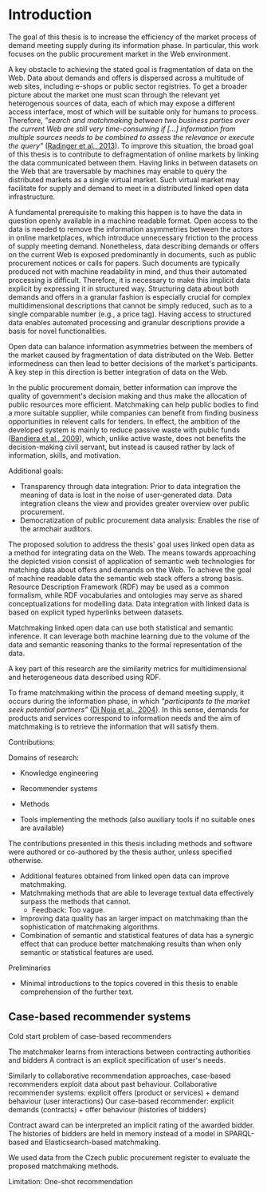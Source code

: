 # Introduction

<!--
Explain why a more precise title would be "Matchmaking public procurement linked open data".
Explain why such a significant share of the dissertation is devoted to data preparation.
-->

The goal of this thesis is to increase the efficiency of the market process of demand meeting supply during its information phase.
In particular, this work focuses on the public procurement market in the Web environment. 

A key obstacle to achieving the stated goal is fragmentation of data on the Web.
Data about demands and offers is dispersed across a multitude of web sites, including e-shops or public sector registries. 
To get a broader picture about the market one must scan through the relevant yet heterogenous sources of data, each of which may expose a different access interface, most of which will be suitable only for humans to process.
Therefore, *"search and matchmaking between two business parties over the current Web are still very time-consuming if [...] information from multiple sources needs to be combined to assess the relevance or execute the query"* ([Radinger et al., 2013](#Radinger2013)).
To improve this situation, the broad goal of this thesis is to contribute to defragmentation of online markets by linking the data communicated between them.
Having links in between datasets on the Web that are traversable by machines may enable to query the distributed markets as a single virtual market.
Such virtual market may facilitate for supply and demand to meet in a distributed linked open data infrastructure.

A fundamental prerequisite to making this happen is to have the data in question openly available in a machine readable format.
Open access to the data is needed to remove the information asymmetries between the actors in online marketplaces, which introduce unnecessary friction to the process of supply meeting demand.
Nonetheless, data describing demands or offers on the current Web is exposed predominantly in documents, such as public procurement notices or calls for papers.
Such documents are typically produced not with machine readability in mind, and thus their automated processing is difficult.
Therefore, it is necessary to make this implicit data explicit by expressing it in structured way.
Structuring data about both demands and offers in a granular fashion is especially crucial for complex multidimensional descriptions that cannot be simply reduced, such as to a single comparable number (e.g., a price tag).
Having access to structured data enables automated processing and granular descriptions provide a basis for novel functionalities.

Open data can balance information asymmetries between the members of the market caused by fragmentation of data distributed on the Web.
Better informedness can then lead to better decisions of the market's participants.
A key step in this direction is better integration of data on the Web.

In the public procurement domain, better information can improve the quality of government's decision making and thus make the allocation of public resources more efficient.
Matchmaking can help public bodies to find a more suitable supplier, while companies can benefit from finding business opportunities in relevent calls for tenders.
In effect, the ambition of the developed system is mainly to reduce passive waste with public funds ([Bandiera et al., 2009](#Bandiera2009)), which, unlike active waste, does not benefits the decision-making civil servant, but instead is caused rather by lack of information, skills, and motivation.

Additional goals:

* Transparency through data integration: Prior to data integration the meaning of data is lost in the noise of user-generated data. Data integration cleans the view and provides greater overview over public procurement.
* Democratization of public procurement data analysis: Enables the rise of the armchair auditors.

The proposed solution to address the thesis' goal uses linked open data as a method for integrating data on the Web.
The means towards approaching the depicted vision consist of application of semantic web technologies for matching data about offers and demands on the Web.
To achieve the goal of machine readable data the semantic web stack offers a strong basis.
Resource Description Framework (RDF) may be used as a common formalism, while RDF vocabularies and ontologies may serve as shared conceptualizations for modelling data.
Data integration with linked data is based on explicit typed hyperlinks between datasets.

Matchmaking linked open data can use both statistical and semantic inference.
It can leverage both machine learning due to the volume of the data and semantic reasoning thanks to the formal representation of the data.

A key part of this research are the similarity metrics for multidimensional and heterogeneous data described using RDF.

To frame matchmaking within the process of demand meeting supply, it occurs during the information phase, in which *"participants to the market seek potential partners"* ([Di Noia et al., 2004](#DiNoia2004)).
In this sense, demands for products and services correspond to information needs and the aim of matchmaking is to retrieve the information that will satisfy them.

Contributions: <!-- They are also in the conclusions. -->

Domains of research:

* Knowledge engineering
* Recommender systems

* Methods
* Tools implementing the methods (also auxiliary tools if no suitable ones are available)

The contributions presented in this thesis including methods and software were authored or co-authored by the thesis author, unless specified otherwise.

<!--
As a use case, the challenge is to select, combine, and apply state-of-the-art techniques to a real-world scenario.
-->

<!--
## Core hypotheses
FIXME Feedback: De-emphasize hypotheses.
-->

* Additional features obtained from linked open data can improve matchmaking.
* Matchmaking methods that are able to leverage textual data effectively surpass the methods that cannot.
  * Feedback: Too vague.
* Improving data quality has an larger impact on matchmaking than the sophistication of matchmaking algorithms.
* Combination of semantic and statistical features of data has a synergic effect that can produce better matchmaking results than when only semantic or statistical features are used.

Preliminaries
- Minimal introductions to the topics covered in this thesis to enable comprehension of the further text.

## Case-based recommender systems

Cold start problem of case-based recommenders

The matchmaker learns from interactions between contracting authorities and bidders
A contract is an explicit specification of user's needs.

Similarly to collaborative recommendation approaches, case-based recommenders exploit data about past behaviour.
Collaborative recommender systems: explicit offers (product or services) + demand behaviour (user interactions)
Our case-based recommender: explicit demands (contracts) + offer behaviour (histories of bidders)

Contract award can be interpreted an implicit rating of the awarded bidder.
The histories of bidders are held in memory instead of a model in SPARQL-based and Elasticsearch-based matchmaking.

<!--
## Matchmaking
-->

We used data from the Czech public procurement register to evaluate the proposed matchmaking methods.

Limitation: One-shot recommendation

<!-- TODO: Explain the difference between matchmaking and recommender systems. (Notion of a query.) -->
